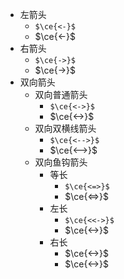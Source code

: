 - 左箭头
	- `$\ce{<-}$`
	- $\ce{<-}$
- 右箭头
	- `$\ce{->}$`
	- $\ce{->}$
- 双向箭头
	- 双向普通箭头
		- `$\ce{<->}$`
		- $\ce{<->}$
	- 双向双横线箭头
		- `$\ce{<-->}$`
		- $\ce{<-->}$
	- 双向鱼钩箭头
		- 等长
			- `$\ce{<=>}$`
			- $\ce{<=>}$
		- 左长
			- `$\ce{<<->}$`
			- $\ce{<->}$
		- 右长
			- $\ce{<->}$
			- $\ce{<->}$